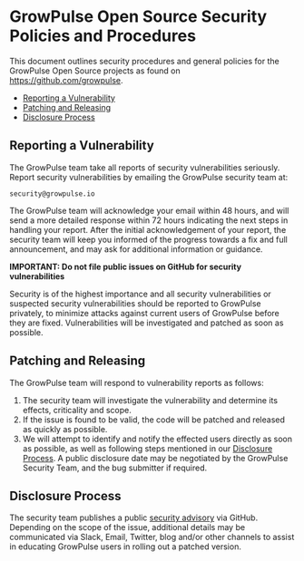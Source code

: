 # GrowPulse Open Source Security Policies and Procedures

This document outlines security procedures and general policies for the
GrowPulse Open Source projects as found on https://github.com/growpulse.

- [Reporting a Vulnerability](#reporting-a-vulnerability)
- [Patching and Releasing](#patching-and-releasing)
- [Disclosure Process](#disclosure-process)

## Reporting a Vulnerability

The GrowPulse team take all reports of security vulnerabilities
seriously. Report security vulnerabilities by emailing the GrowPulse security team at:

    security@growpulse.io

The GrowPulse team will acknowledge your email within 48 hours, and will send a
more detailed response within 72 hours indicating the next steps in handling
your report. After the initial acknowledgement of your report, the security team will keep you
informed of the progress towards a fix and full announcement, and may ask for
additional information or guidance.

**IMPORTANT: Do not file public issues on GitHub for security vulnerabilities**

Security is of the highest importance and all security vulnerabilities or suspected security vulnerabilities should be reported to GrowPulse privately, to minimize attacks against current users of GrowPulse before they are fixed. Vulnerabilities will be investigated and patched as soon as possible.

## Patching and Releasing

The GrowPulse team will respond to vulnerability reports as follows:

1.  The security team will investigate the vulnerability and determine its effects, criticality and scope.
2.  If the issue is found to be valid, the code will be patched and released as quickly as possible.
3.  We will attempt to identify and notify the effected users directly as soon as possible, as well as following steps mentioned in our [Disclosure Process](#disclosure-process). A public disclosure date may be negotiated by the GrowPulse Security Team, and the bug submitter if required.

## Disclosure Process

The security team publishes a public [security advisory](https://github.com/growpulse/growpulse/security/advisories) via GitHub. Depending on the scope of the issue, additional details may be communicated via Slack, Email, Twitter, blog and/or other channels to assist in educating GrowPulse users in rolling out a patched version.
